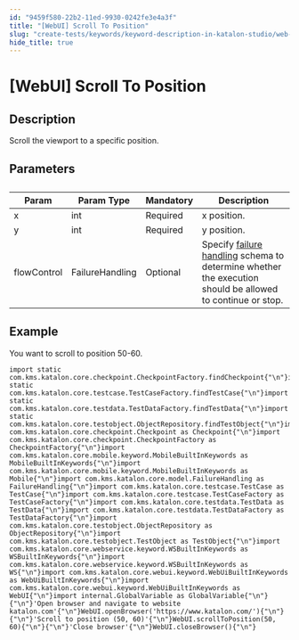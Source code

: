 ```yaml
---
id: "9459f580-22b2-11ed-9930-0242fe3e4a3f"
title: "[WebUI] Scroll To Position"
slug: "create-tests/keywords/keyword-description-in-katalon-studio/web-ui-keywords/webui-scroll-to-position"
hide_title: true
---
```


# <a id="id_0" class="anchor_top_offset"/><a id="ariaid-title1" class="anchor_top_offset"/>[WebUI] Scroll To Position


## <a id="id_0__id_1" class="anchor_top_offset"/>Description  

              
<p xmlns="http://www.w3.org/1999/xhtml" className="p">Scroll the viewport to a specific position.</p> 
      

## <a id="id_0__id_2" class="anchor_top_offset"/>Parameters  

              
<table xmlns="http://www.w3.org/1999/xhtml" className="table anchor_top_offset" id="id_0__8d169501-111d-4b06-8b9a-ff92cb8e6d1f"><caption /><thead className="thead"><tr className><th className="entry anchor_top_offset" id="id_0__8d169501-111d-4b06-8b9a-ff92cb8e6d1f__entry__1">Param</th><th className="entry anchor_top_offset" id="id_0__8d169501-111d-4b06-8b9a-ff92cb8e6d1f__entry__2">Param Type</th><th className="entry anchor_top_offset" id="id_0__8d169501-111d-4b06-8b9a-ff92cb8e6d1f__entry__3">Mandatory</th><th className="entry anchor_top_offset" id="id_0__8d169501-111d-4b06-8b9a-ff92cb8e6d1f__entry__4">Description</th></tr></thead><tbody className="tbody"><tr className><td className="entry" headers="id_0__8d169501-111d-4b06-8b9a-ff92cb8e6d1f__entry__1 id_0__8d169501-111d-4b06-8b9a-ff92cb8e6d1f__entry__2 id_0__8d169501-111d-4b06-8b9a-ff92cb8e6d1f__entry__3 id_0__8d169501-111d-4b06-8b9a-ff92cb8e6d1f__entry__4 ">x</td><td className="entry" headers="id_0__8d169501-111d-4b06-8b9a-ff92cb8e6d1f__entry__1 id_0__8d169501-111d-4b06-8b9a-ff92cb8e6d1f__entry__2 id_0__8d169501-111d-4b06-8b9a-ff92cb8e6d1f__entry__3 id_0__8d169501-111d-4b06-8b9a-ff92cb8e6d1f__entry__4 ">int</td><td className="entry" headers="id_0__8d169501-111d-4b06-8b9a-ff92cb8e6d1f__entry__1 id_0__8d169501-111d-4b06-8b9a-ff92cb8e6d1f__entry__2 id_0__8d169501-111d-4b06-8b9a-ff92cb8e6d1f__entry__3 id_0__8d169501-111d-4b06-8b9a-ff92cb8e6d1f__entry__4 ">Required</td><td className="entry" headers="id_0__8d169501-111d-4b06-8b9a-ff92cb8e6d1f__entry__1 id_0__8d169501-111d-4b06-8b9a-ff92cb8e6d1f__entry__2 id_0__8d169501-111d-4b06-8b9a-ff92cb8e6d1f__entry__3 id_0__8d169501-111d-4b06-8b9a-ff92cb8e6d1f__entry__4 ">x position.</td></tr><tr className><td className="entry" headers="id_0__8d169501-111d-4b06-8b9a-ff92cb8e6d1f__entry__1 id_0__8d169501-111d-4b06-8b9a-ff92cb8e6d1f__entry__2 id_0__8d169501-111d-4b06-8b9a-ff92cb8e6d1f__entry__3 id_0__8d169501-111d-4b06-8b9a-ff92cb8e6d1f__entry__4 ">y</td><td className="entry" headers="id_0__8d169501-111d-4b06-8b9a-ff92cb8e6d1f__entry__1 id_0__8d169501-111d-4b06-8b9a-ff92cb8e6d1f__entry__2 id_0__8d169501-111d-4b06-8b9a-ff92cb8e6d1f__entry__3 id_0__8d169501-111d-4b06-8b9a-ff92cb8e6d1f__entry__4 ">int</td><td className="entry" headers="id_0__8d169501-111d-4b06-8b9a-ff92cb8e6d1f__entry__1 id_0__8d169501-111d-4b06-8b9a-ff92cb8e6d1f__entry__2 id_0__8d169501-111d-4b06-8b9a-ff92cb8e6d1f__entry__3 id_0__8d169501-111d-4b06-8b9a-ff92cb8e6d1f__entry__4 ">Required</td><td className="entry" headers="id_0__8d169501-111d-4b06-8b9a-ff92cb8e6d1f__entry__1 id_0__8d169501-111d-4b06-8b9a-ff92cb8e6d1f__entry__2 id_0__8d169501-111d-4b06-8b9a-ff92cb8e6d1f__entry__3 id_0__8d169501-111d-4b06-8b9a-ff92cb8e6d1f__entry__4 ">y position.</td></tr><tr className><td className="entry" headers="id_0__8d169501-111d-4b06-8b9a-ff92cb8e6d1f__entry__1 id_0__8d169501-111d-4b06-8b9a-ff92cb8e6d1f__entry__2 id_0__8d169501-111d-4b06-8b9a-ff92cb8e6d1f__entry__3 id_0__8d169501-111d-4b06-8b9a-ff92cb8e6d1f__entry__4 ">flowControl</td><td className="entry" headers="id_0__8d169501-111d-4b06-8b9a-ff92cb8e6d1f__entry__1 id_0__8d169501-111d-4b06-8b9a-ff92cb8e6d1f__entry__2 id_0__8d169501-111d-4b06-8b9a-ff92cb8e6d1f__entry__3 id_0__8d169501-111d-4b06-8b9a-ff92cb8e6d1f__entry__4 ">FailureHandling</td><td className="entry" headers="id_0__8d169501-111d-4b06-8b9a-ff92cb8e6d1f__entry__1 id_0__8d169501-111d-4b06-8b9a-ff92cb8e6d1f__entry__2 id_0__8d169501-111d-4b06-8b9a-ff92cb8e6d1f__entry__3 id_0__8d169501-111d-4b06-8b9a-ff92cb8e6d1f__entry__4 ">Optional</td><td className="entry" headers="id_0__8d169501-111d-4b06-8b9a-ff92cb8e6d1f__entry__1 id_0__8d169501-111d-4b06-8b9a-ff92cb8e6d1f__entry__2 id_0__8d169501-111d-4b06-8b9a-ff92cb8e6d1f__entry__3 id_0__8d169501-111d-4b06-8b9a-ff92cb8e6d1f__entry__4 ">Specify <a className="xref" href="/docs/maintain/configure-failure-handling-settings-in-katalon-studio">failure handling</a> schema to         determine whether the execution should be allowed to continue or         stop.</td></tr></tbody></table> 
      

## <a id="id_0__id_3" class="anchor_top_offset"/>Example 

              
<p xmlns="http://www.w3.org/1999/xhtml" className="p">You want to scroll to position 50-60.</p> 
              
<pre xmlns="http://www.w3.org/1999/xhtml" className="pre codeblock"><code>import static com.kms.katalon.core.checkpoint.CheckpointFactory.findCheckpoint{"\n"}import static com.kms.katalon.core.testcase.TestCaseFactory.findTestCase{"\n"}import static com.kms.katalon.core.testdata.TestDataFactory.findTestData{"\n"}import static com.kms.katalon.core.testobject.ObjectRepository.findTestObject{"\n"}import com.kms.katalon.core.checkpoint.Checkpoint as Checkpoint{"\n"}import com.kms.katalon.core.checkpoint.CheckpointFactory as CheckpointFactory{"\n"}import com.kms.katalon.core.mobile.keyword.MobileBuiltInKeywords as MobileBuiltInKeywords{"\n"}import com.kms.katalon.core.mobile.keyword.MobileBuiltInKeywords as Mobile{"\n"}import com.kms.katalon.core.model.FailureHandling as FailureHandling{"\n"}import com.kms.katalon.core.testcase.TestCase as TestCase{"\n"}import com.kms.katalon.core.testcase.TestCaseFactory as TestCaseFactory{"\n"}import com.kms.katalon.core.testdata.TestData as TestData{"\n"}import com.kms.katalon.core.testdata.TestDataFactory as TestDataFactory{"\n"}import com.kms.katalon.core.testobject.ObjectRepository as ObjectRepository{"\n"}import com.kms.katalon.core.testobject.TestObject as TestObject{"\n"}import com.kms.katalon.core.webservice.keyword.WSBuiltInKeywords as WSBuiltInKeywords{"\n"}import com.kms.katalon.core.webservice.keyword.WSBuiltInKeywords as WS{"\n"}import com.kms.katalon.core.webui.keyword.WebUiBuiltInKeywords as WebUiBuiltInKeywords{"\n"}import com.kms.katalon.core.webui.keyword.WebUiBuiltInKeywords as WebUI{"\n"}import internal.GlobalVariable as GlobalVariable{"\n"}{"\n"}'Open browser and navigate to website katalon.com'{"\n"}WebUI.openBrowser('https://www.katalon.com/'){"\n"}{"\n"}'Scroll to position (50, 60)'{"\n"}WebUI.scrollToPosition(50, 60){"\n"}{"\n"}'Close browser'{"\n"}WebUI.closeBrowser(){"\n"}</code></pre> 
            
